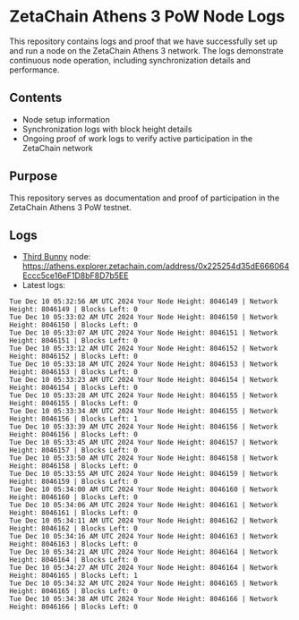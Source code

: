# ZetaChain Athens 3 PoW Node Logs
This repository contains logs and proof that we have successfully set up and run a node on the ZetaChain Athens 3 network. The logs demonstrate continuous node operation, including synchronization details and performance.

## Contents
- Node setup information
- Synchronization logs with block height details
- Ongoing proof of work logs to verify active participation in the ZetaChain network

## Purpose
This repository serves as documentation and proof of participation in the ZetaChain Athens 3 PoW testnet.

## Logs

- [Third Bunny](https://thirdbunny.xyz/) node: https://athens.explorer.zetachain.com/address/0x225254d35dE666064Eccc5ce16eF1D8bF8D7b5EE
- Latest logs:
```
Tue Dec 10 05:32:56 AM UTC 2024 Your Node Height: 8046149 | Network Height: 8046149 | Blocks Left: 0
Tue Dec 10 05:33:02 AM UTC 2024 Your Node Height: 8046150 | Network Height: 8046150 | Blocks Left: 0
Tue Dec 10 05:33:07 AM UTC 2024 Your Node Height: 8046151 | Network Height: 8046151 | Blocks Left: 0
Tue Dec 10 05:33:12 AM UTC 2024 Your Node Height: 8046152 | Network Height: 8046152 | Blocks Left: 0
Tue Dec 10 05:33:18 AM UTC 2024 Your Node Height: 8046153 | Network Height: 8046153 | Blocks Left: 0
Tue Dec 10 05:33:23 AM UTC 2024 Your Node Height: 8046154 | Network Height: 8046154 | Blocks Left: 0
Tue Dec 10 05:33:28 AM UTC 2024 Your Node Height: 8046155 | Network Height: 8046155 | Blocks Left: 0
Tue Dec 10 05:33:34 AM UTC 2024 Your Node Height: 8046155 | Network Height: 8046156 | Blocks Left: 1
Tue Dec 10 05:33:39 AM UTC 2024 Your Node Height: 8046156 | Network Height: 8046156 | Blocks Left: 0
Tue Dec 10 05:33:45 AM UTC 2024 Your Node Height: 8046157 | Network Height: 8046157 | Blocks Left: 0
Tue Dec 10 05:33:50 AM UTC 2024 Your Node Height: 8046158 | Network Height: 8046158 | Blocks Left: 0
Tue Dec 10 05:33:55 AM UTC 2024 Your Node Height: 8046159 | Network Height: 8046159 | Blocks Left: 0
Tue Dec 10 05:34:00 AM UTC 2024 Your Node Height: 8046160 | Network Height: 8046160 | Blocks Left: 0
Tue Dec 10 05:34:06 AM UTC 2024 Your Node Height: 8046161 | Network Height: 8046161 | Blocks Left: 0
Tue Dec 10 05:34:11 AM UTC 2024 Your Node Height: 8046162 | Network Height: 8046162 | Blocks Left: 0
Tue Dec 10 05:34:16 AM UTC 2024 Your Node Height: 8046163 | Network Height: 8046163 | Blocks Left: 0
Tue Dec 10 05:34:21 AM UTC 2024 Your Node Height: 8046164 | Network Height: 8046164 | Blocks Left: 0
Tue Dec 10 05:34:27 AM UTC 2024 Your Node Height: 8046164 | Network Height: 8046165 | Blocks Left: 1
Tue Dec 10 05:34:32 AM UTC 2024 Your Node Height: 8046165 | Network Height: 8046165 | Blocks Left: 0
Tue Dec 10 05:34:38 AM UTC 2024 Your Node Height: 8046166 | Network Height: 8046166 | Blocks Left: 0
```
